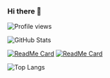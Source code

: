 ### Hi there 👋

![Profile views](https://gpvc.arturio.dev/Adonis-Stavridis)

![GitHub Stats](https://github-readme-stats.vercel.app/api?username=Adonis-Stavridis&count_private=true&show_icons=true&theme=dark)

[![ReadMe Card](https://github-readme-stats.vercel.app/api/pin/?username=Adonis-Stavridis&repo=Doge-Extension&theme=dark)](https://github.com/Adonis-Stavridis/Doge-Extension)
[![ReadMe Card](https://github-readme-stats.vercel.app/api/pin/?username=Adonis-Stavridis&repo=Cubos&theme=dark)](https://github.com/Adonis-Stavridis/Cubos)

![Top Langs](https://github-readme-stats.vercel.app/api/top-langs/?username=Adonis-Stavridis&layout=compact&hide=c%23&theme=dark)

<!--
**Adonis-Stavridis/Adonis-Stavridis** is a ✨ _special_ ✨ repository because its `README.md` (this file) appears on your GitHub profile.

Here are some ideas to get you started:

- 🔭 I’m currently working on ...
- 🌱 I’m currently learning ...
- 👯 I’m looking to collaborate on ...
- 🤔 I’m looking for help with ...
- 💬 Ask me about ...
- 📫 How to reach me: ...
- 😄 Pronouns: ...
- ⚡ Fun fact: ...
-->

